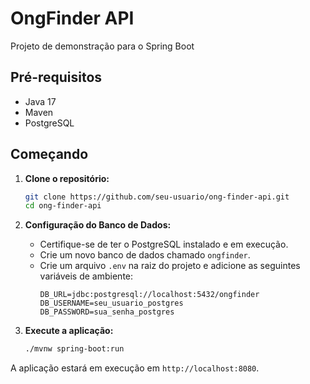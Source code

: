 # OngFinder API

Projeto de demonstração para o Spring Boot

## Pré-requisitos

- Java 17
- Maven
- PostgreSQL

## Começando

1.  **Clone o repositório:**
    ```bash
    git clone https://github.com/seu-usuario/ong-finder-api.git
    cd ong-finder-api
    ```

2.  **Configuração do Banco de Dados:**
    - Certifique-se de ter o PostgreSQL instalado e em execução.
    - Crie um novo banco de dados chamado `ongfinder`.
    - Crie um arquivo `.env` na raiz do projeto e adicione as seguintes variáveis de ambiente:
      ```
      DB_URL=jdbc:postgresql://localhost:5432/ongfinder
      DB_USERNAME=seu_usuario_postgres
      DB_PASSWORD=sua_senha_postgres
      ```

3.  **Execute a aplicação:**
    ```bash
    ./mvnw spring-boot:run
    ```

A aplicação estará em execução em `http://localhost:8080`.